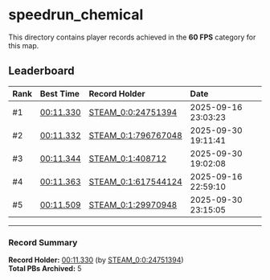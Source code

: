 # speedrun_chemical

This directory contains player records achieved in the **60 FPS** category for this map.

## Leaderboard

| Rank | Best Time | Record Holder | Date                |
| :--- | :-------- | :------------ | :------------------ |
| #1   | [00:11.330](./00011330_STEAM_0_0_24751394_20250916-230323.zip) | [STEAM_0:0:24751394](https://speedrun16.com/profile/STEAM_0:0:24751394)   | 2025-09-16 23:03:23 |
| #2   | [00:11.332](./00011332_STEAM_0_1_796767048_20250930-191141.zip) | [STEAM_0:1:796767048](https://speedrun16.com/profile/STEAM_0:1:796767048)   | 2025-09-30 19:11:41 |
| #3   | [00:11.344](./00011344_STEAM_0_1_408712_20250930-190208.zip) | [STEAM_0:1:408712](https://speedrun16.com/profile/STEAM_0:1:408712)   | 2025-09-30 19:02:08 |
| #4   | [00:11.363](./00011363_STEAM_0_1_617544124_20250916-225910.zip) | [STEAM_0:1:617544124](https://speedrun16.com/profile/STEAM_0:1:617544124)   | 2025-09-16 22:59:10 |
| #5   | [00:11.509](./00011509_STEAM_0_1_29970948_20250930-231505.zip) | [STEAM_0:1:29970948](https://speedrun16.com/profile/STEAM_0:1:29970948)   | 2025-09-30 23:15:05 |

---

### Record Summary
**Record Holder:** [00:11.330](./00011330_STEAM_0_0_24751394_20250916-230323.zip) (by [STEAM_0:0:24751394](https://speedrun16.com/profile/STEAM_0:0:24751394))  
**Total PBs Archived:** 5